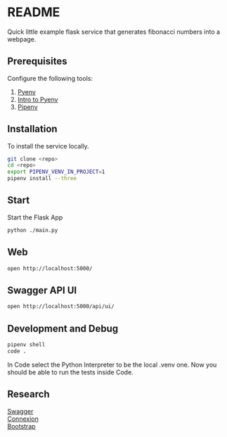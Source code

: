 # README

Quick little example flask service that generates fibonacci numbers into a webpage.

## Prerequisites

Configure the following tools:

1. [Pyenv](https://github.com/pyenv/pyenv)
1. [Intro to Pyenv](https://realpython.com/intro-to-pyenv/)
1. [Pipenv](https://realpython.com/pipenv-guide/)

## Installation

To install the service locally.

```sh
git clone <repo>
cd <repo>
export PIPENV_VENV_IN_PROJECT=1
pipenv install --three
```

## Start

Start the Flask App

```sh
python ./main.py
```

## Web

```sh
open http://localhost:5000/
```

## Swagger API UI

```sh
open http://localhost:5000/api/ui/
```

## Development and Debug

```sh
pipenv shell
code .
```

In Code select the Python Interpreter to be the local .venv one.
Now you should be able to run the tests inside Code.

## Research

[Swagger](https://swagger.io/docs/specification/2-0/basic-structure/)  
[Connexion](https://github.com/zalando/connexion)  
[Bootstrap](https://getbootstrap.com/docs/4.4/getting-started/introduction/)
